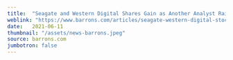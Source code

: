 ```yaml
---
title:  "Seagate and Western Digital Shares Gain as Another Analyst Raises Estimates"
weblink: "https://www.barrons.com/articles/seagate-western-digital-stock-chia-disk-drives-51623426734"
date:   2021-06-11
thumbnail: "/assets/news-barrons.jpeg"
source: barrons.com
jumbotron: false
---
```

